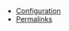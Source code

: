 # 

  - [Configuration](02_basics/01_configuration.md) 
  - [Permalinks](02_basics/02_permalinks.md) 
